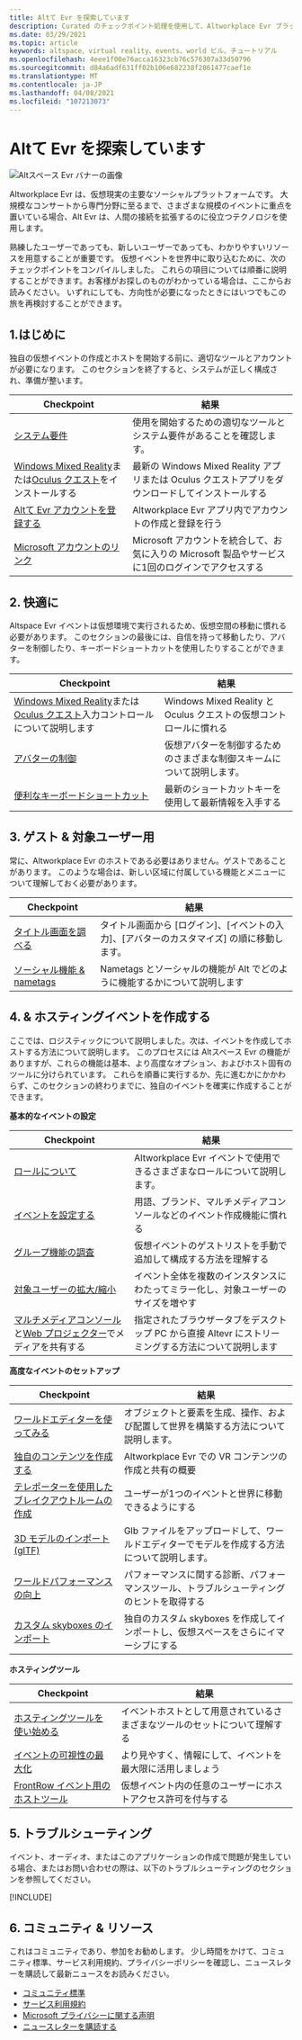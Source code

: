 ```yaml
---
title: Altて Evr を探索しています
description: Curated のチェックポイント処理を使用して、Altworkplace Evr プラットフォームで仮想イベントの作成とホスティングを開始します。
ms.date: 03/29/2021
ms.topic: article
keywords: altspace、virtual reality、events、world ビル、チュートリアル
ms.openlocfilehash: 4eee1f00e76acca16323cb76c576307a33d50796
ms.sourcegitcommit: d84a6adf631ff02b106e682238f2861477caef1e
ms.translationtype: MT
ms.contentlocale: ja-JP
ms.lasthandoff: 04/08/2021
ms.locfileid: "107213073"
---
```

# <a name="exploring-altspacevr"></a>Altて Evr を探索しています

![Altスペース Evr バナーの画像](images/altspace-vr-banner.png)

Altworkplace Evr は、仮想現実の主要なソーシャルプラットフォームです。 大規模なコンサートから専門分野に至るまで、さまざまな規模のイベントに重点を置いている場合、Alt Evr は、人間の接続を拡張するのに役立つテクノロジを使用します。

熟練したユーザーであっても、新しいユーザーであっても、わかりやすいリソースを用意することが重要です。 仮想イベントを世界中に取り込むために、次のチェックポイントをコンパイルしました。 これらの項目については順番に説明することができます。お客様がお探しのものがわかっている場合は、ここからお読みください。 いずれにしても、方向性が必要になったときにはいつでもこの旅を再検討することができます。

## <a name="1-getting-started"></a>1.はじめに

独自の仮想イベントの作成とホストを開始する前に、適切なツールとアカウントが必要になります。 このセクションを終了すると、システムが正しく構成され、準備が整います。

|  Checkpoint  |  結果  |
| --- | --- |
| [システム要件](getting-started/system-requirements.md) | 使用を開始するための適切なツールとシステム要件があることを確認します。 |
| [Windows Mixed Reality](getting-started/wmr-installation.md)または[Oculus クエスト](getting-started/oculus-installation.md)をインストールする| 最新の Windows Mixed Reality アプリまたは Oculus クエストアプリをダウンロードしてインストールする |
| [Altて Evr アカウントを登録する](getting-started/registration.md) | Altworkplace Evr アプリ内でアカウントの作成と登録を行う |
| [Microsoft アカウントのリンク](getting-started/linking-microsoft-account.md) | Microsoft アカウントを統合して、お気に入りの Microsoft 製品やサービスに1回のログインでアクセスする |

## <a name="2-getting-comfortable"></a>2. 快適に

Altspace Evr イベントは仮想環境で実行されるため、仮想空間の移動に慣れる必要があります。 このセクションの最後には、自信を持って移動したり、アバターを制御したり、キーボードショートカットを使用したりすることができます。

|  Checkpoint  |  結果  |
| --- | --- |
| [Windows Mixed Reality](getting-started/wmr-controls.md)または[Oculus クエスト](getting-started/oculus-controls.md)入力コントロールについて説明します | Windows Mixed Reality と Oculus クエストの仮想コントロールに慣れる |
| [アバターの制御](getting-started/avatar-controls.md) | 仮想アバターを制御するためのさまざまな制御スキームについて説明します。 |
| [便利なキーボードショートカット](getting-started/keyboard-shortcuts.md) | 最新のショートカットキーを使用して最新情報を入手する |

## <a name="3-for-guests--audiences"></a>3. ゲスト & 対象ユーザー用

常に、Altworkplace Evr のホストである必要はありません。ゲストであることがあります。 このような場合は、新しい区域に付属している機能とメニューについて理解しておく必要があります。

|  Checkpoint  |  結果  |
| --- | --- |
| [タイトル画面を調べる](community/exploring-title-screen.md) | タイトル画面から [ログイン]、[イベントの入力]、[アバターのカスタマイズ] の順に移動します。 |
| [ソーシャル機能 & nametags](faqs/nametags.md) | Nametags とソーシャルの機能が Alt でどのように機能するかについて説明します |

## <a name="4-creating--hosting-events"></a>4. & ホスティングイベントを作成する

ここでは、ロジスティックについて説明しました。次は、イベントを作成してホストする方法について説明します。 このプロセスには Altスペース Evr の機能がありますが、これらの機能は基本、より高度なオプション、およびホスト固有のツールに分けられています。 これらを順番に実行するか、先に進むかにかかわらず、このセクションの終わりまでに、独自のイベントを確実に作成することができます。

**基本的なイベントの設定**

|  Checkpoint  |  結果  |
| --- | --- |
| [ロールについて](getting-started/roles.md) | Altworkplace Evr イベントで使用できるさまざまなロールについて説明します。 |
| [イベントを設定する](tutorials/creating-an-event.md) | 用語、ブランド、マルチメディアコンソールなどのイベント作成機能に慣れる |
| [グループ機能の調査](tutorials/group-features.md) | 仮想イベントのゲストリストを手動で追加して構成する方法を理解する |
| [対象ユーザーの拡大/縮小](faqs/scaling-audiences.md) | イベント全体を複数のインスタンスにわたってミラー化し、対象ユーザーのサイズを増やす |
| [マルチメディアコンソール](tutorials/multimedia-console.md)と[Web プロジェクター](tutorials/web-projector-streaming.md)でメディアを共有する | 指定されたブラウザータブをデスクトップ PC から直接 Altevr にストリーミングする方法について説明します |

**高度なイベントのセットアップ**

|  Checkpoint  |  結果  |
| --- | --- |
| [ワールドエディターを使ってみる](world-building/world-editor-getting-started.md) | オブジェクトと要素を生成、操作、および配置して世界を構築する方法について説明します。 |
| [独自のコンテンツを作成する](community/creating-content.md) | Altworkplace Evr での VR コンテンツの作成と共有の概要 |
| [テレポーターを使用したブレイクアウトルームの作成](tutorials/teleporting.md) | ユーザーが1つのイベントと世界に移動できるようにする |
| [3D モデルのインポート (glTF)](world-building/importing-models.md) | Glb ファイルをアップロードして、ワールドエディターでモデルを作成する方法について説明します。 |
| [ワールドパフォーマンスの向上](world-building/improving-performance.md) | パフォーマンスに関する診断、パフォーマンスツール、トラブルシューティングのヒントを取得する |
| [カスタム skyboxes のインポート](world-building/uploading-custom-skyboxes.md) | 独自のカスタム skyboxes を作成してインポートし、仮想スペースをさらにイマーシブにする |

**ホスティングツール**

|  Checkpoint  |  結果  |
| --- | --- |
| [ホスティングツールを使い始める](tutorials/host-tools-overview.md) | イベントホストとして用意されているさまざまなツールのセットについて理解する |
| [イベントの可視性の最大化](tutorials/main-events.md) | より見やすく、情報にして、イベントを最大限に活用しましょう |
| [FrontRow イベント用のホストツール](tutorials/host-tools-for-events.md) | 仮想イベント内の任意のユーザーにホストアクセス許可を付与する |

## <a name="5-troubleshooting"></a>5. トラブルシューティング

イベント、オーディオ、またはこのアプリケーションの作成で問題が発生している場合、またはお問い合わせの際は、以下のトラブルシューティングのセクションを参照してください。 

[!INCLUDE[](includes/troubleshooting.md)]

## <a name="6-community--resources"></a>6. コミュニティ & リソース

これはコミュニティであり、参加をお勧めします。 少し時間をかけて、コミュニティ標準、サービス利用規約、プライバシーポリシーを確認し、ニュースレターを購読して最新ニュースをお読みください。

* [コミュニティ標準](community/community-standards.md)
* [サービス利用規約](community/terms-of-service.md)
* [Microsoft プライバシーに関する声明](https://privacy.microsoft.com/privacystatement)
* [ニュースレターを購読する](community/newsletter-subscriptions.md)